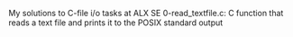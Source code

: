 My solutions to C-file i/o tasks at ALX SE
0-read_textfile.c: C function that reads a text file and prints it to the POSIX standard output
